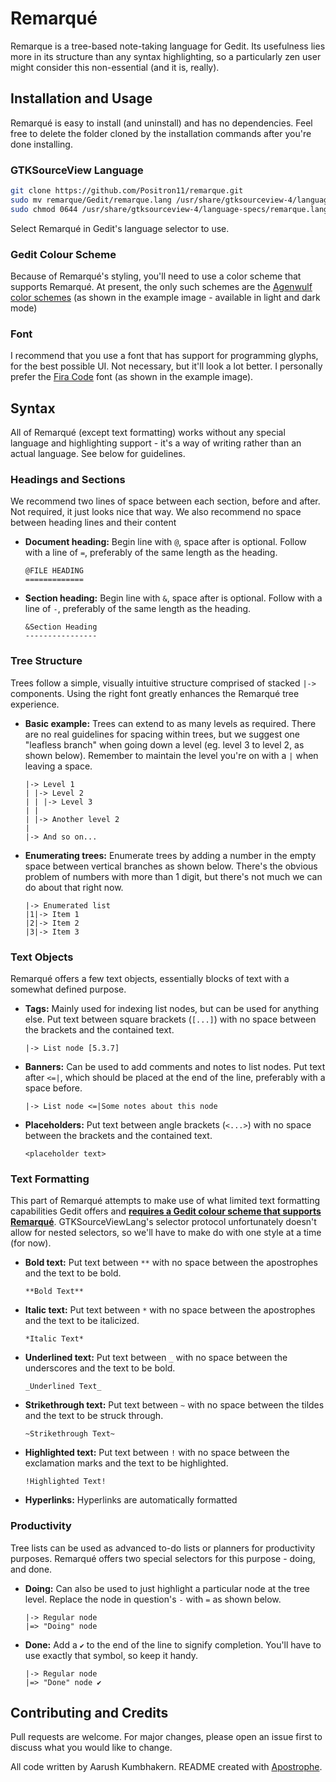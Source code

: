 # Remarqué

Remarque is a tree-based note-taking language for Gedit. Its usefulness lies more in its structure than any syntax highlighting, so a particularly zen user might consider this non-essential (and it is, really).

## Installation and Usage

Remarqué is easy to install (and uninstall) and has no dependencies. Feel free to delete the folder cloned by the installation commands after you're done installing. 

### GTKSourceView Language

```bash
git clone https://github.com/Positron11/remarque.git
sudo mv remarque/Gedit/remarque.lang /usr/share/gtksourceview-4/language-specs/
sudo chmod 0644 /usr/share/gtksourceview-4/language-specs/remarque.lang
```

Select Remarqué in Gedit's language selector to use.

### Gedit Colour Scheme

Because of Remarqué's styling, you'll need to use a color scheme that supports Remarqué. At present, the only such schemes are the [Agenwulf color schemes](https://github.com/Positron11/agenwulf-color-scheme) (as shown in the example image - available in light and dark mode)

### Font

I recommend that you use a font that has support for programming glyphs, for the best possible UI. Not necessary, but it'll look a lot better. I personally prefer the [Fira Code](https://fonts.google.com/specimen/Fira+Code?query=fira+code) font (as shown in the example image).

## Syntax

All of Remarqué (except text formatting) works without any special language and highlighting support - it's a way of writing rather than an actual language. See below for guidelines.

### Headings and Sections

We recommend two lines of space between each section, before and after. Not required, it just looks nice that way. We also recommend no space between heading lines and their content

- **Document heading:** Begin line with ` @ `, space after is optional. Follow with a line of ` = `, preferably of the same length as the heading.

	```
	@FILE HEADING
	=============
	```

- **Section heading:** Begin line with ` & `, space after is optional. Follow with a line of ` - `, preferably of the same length as the heading.

	```
	&Section Heading
	----------------
	```

### Tree Structure

Trees follow a simple, visually intuitive structure comprised of stacked ` |-> ` components. Using the right font greatly enhances the Remarqué tree experience.

- **Basic example:** Trees can extend to as many levels as required. There are no real guidelines for spacing within trees, but we suggest one "leafless branch" when going down a level (eg. level 3 to level 2, as shown below). Remember to maintain the level you're on with a ` | ` when leaving a space.

	```
	|-> Level 1
	| |-> Level 2
	| | |-> Level 3
	| |
	| |-> Another level 2
	|
	|-> And so on...
	```

- **Enumerating trees:** Enumerate trees by adding a number in the empty space between vertical branches as shown below. There's the obvious problem of numbers with more than 1 digit, but there's not much we can do about that right now.

	```
	|-> Enumerated list
	|1|-> Item 1
	|2|-> Item 2
	|3|-> Item 3
	```

### Text Objects

Remarqué offers a few text objects, essentially blocks of text with a somewhat defined purpose.

- **Tags:** Mainly used for indexing list nodes, but can be used for anything else. Put text between square brackets (` [...] `) with no space between the brackets and the contained text.
	
	```
	|-> List node [5.3.7]
	```

- **Banners:** Can be used to add comments and notes to list nodes. Put text after ` <=| `, which should be placed at the end of the line, preferably with a space before.
	
	```
	|-> List node <=|Some notes about this node
	```

- **Placeholders:** Put text between angle brackets (` <...> `) with no space between the brackets and the contained text.
	
	```
	<placeholder text>
	```

### Text Formatting

This part of Remarqué attempts to make use of what limited text formatting capabilities Gedit offers and [**requires a Gedit colour scheme that supports Remarqué**](#gedit-colour-scheme). GTKSourceViewLang's selector protocol unfortunately doesn't allow for nested selectors, so we'll have to make do with one style at a time (for now).

- **Bold text:** Put text between ` ** ` with no space between the apostrophes and the text to be bold.
	
	```
	**Bold Text**
	```

- **Italic text:** Put text between ` * ` with no space between the apostrophes and the text to be italicized.
	
	```
	*Italic Text*
	```

- **Underlined text:** Put text between ` _ ` with no space between the underscores and the text to be bold.
	
	```
	_Underlined Text_
	```

- **Strikethrough text:** Put text between ` ~ ` with no space between the tildes and the text to be struck through.
	
	```
	~Strikethrough Text~
	```

- **Highlighted text:** Put text between ` ! ` with no space between the exclamation marks and the text to be highlighted.
	
	```
	!Highlighted Text!
	```

- **Hyperlinks:** Hyperlinks are automatically formatted

### Productivity

Tree lists can be used as advanced to-do lists or planners for productivity purposes. Remarqué offers two special selectors for this purpose - doing, and done.

- **Doing:** Can also be used to just highlight a particular node at the tree level. Replace the node in question's ` - ` with ` = ` as shown below. 
	
	```
	|-> Regular node
	|=> "Doing" node
	```

- **Done:** Add a ` ✔ ` to the end of the line to signify completion. You'll have to use exactly that symbol, so keep it handy.
	
	```
	|-> Regular node
	|=> "Done" node ✔
	```

## Contributing and Credits

Pull requests are welcome. For major changes, please open an issue first to discuss what you would like to change.

All code written by Aarush Kumbhakern. README created with [Apostrophe](https://apps.gnome.org/app/org.gnome.gitlab.somas.Apostrophe/).